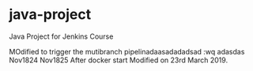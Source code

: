 # java-project
Java Project for Jenkins Course

MOdified to trigger the mutibranch pipelinadaasadadadsad
:wq
adasdas
Nov1824
Nov1825
After docker start
Modified on 23rd March 2019.
